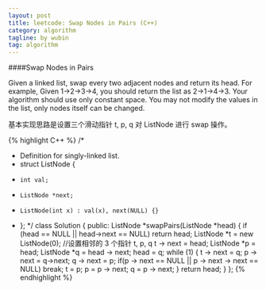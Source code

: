```yaml
---
layout: post
title: leetcode: Swap Nodes in Pairs (C++)
category: algorithm
tagline: by wubin
tag: algorithm
---
```


####Swap Nodes in Pairs

Given a linked list, swap every two adjacent nodes and return its head.
For example,
Given 1->2->3->4, you should return the list as 2->1->4->3.
Your algorithm should use only constant space. You may not modify the values in the list, only nodes itself can be changed.
<!--more-->

基本实现思路是设置三个滑动指针 t, p, q 对 ListNode 进行 swap 操作。

{% highlight C++ %}
/*
 * Definition for singly-linked list.
 * struct ListNode {
 *     int val;
 *     ListNode *next;
 *     ListNode(int x) : val(x), next(NULL) {}
 * };
*/
class Solution {
public:
	 ListNode *swapPairs(ListNode *head) {
		if (head == NULL || head->next == NULL) return head;
		ListNode *t = new ListNode(0); //设置相邻的 3 个指针 t, p, q
		t -> next = head;
		ListNode *p = head;
		ListNode *q = head -> next;
		head = q;
		while (1) {
			t -> next = q;
			p -> next = q->next;
			q -> next = p;
			if(p -> next == NULL || p -> next -> next == NULL) break;
			t = p;
			p = p -> next;
			q = p -> next;
		}
        return head;
	}
};
{% endhighlight %}

